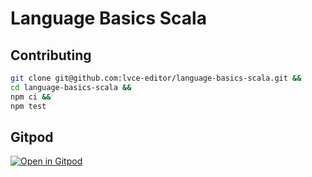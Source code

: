 # Language Basics Scala

## Contributing

```sh
git clone git@github.com:lvce-editor/language-basics-scala.git &&
cd language-basics-scala &&
npm ci &&
npm test
```

## Gitpod

[![Open in Gitpod](https://gitpod.io/button/open-in-gitpod.svg)](https://gitpod.io/#https://github.com/lvce-editor/language-basics-scala)

